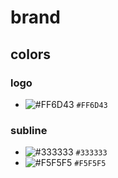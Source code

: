 # brand

## colors

### logo
- ![#FF6D43](https://via.placeholder.com/15/FF6D43/FF6D43.png) `#FF6D43`

### subline
- ![#333333](https://via.placeholder.com/15/333333/333333.png) `#333333`
- ![#F5F5F5](https://via.placeholder.com/15/F5F5F5/F5F5F5.png) `#F5F5F5`
